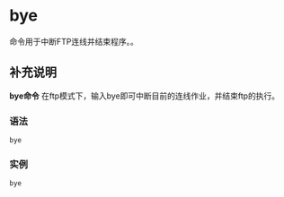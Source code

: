 bye
===

命令用于中断FTP连线并结束程序。。

## 补充说明

**bye命令** 在ftp模式下，输入bye即可中断目前的连线作业，并结束ftp的执行。


### 语法

```shell
bye
```

### 实例

```shell
bye
```